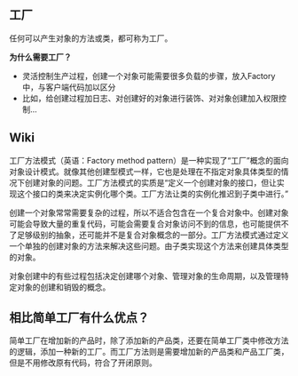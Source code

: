 ## 工厂

任何可以产生对象的方法或类，都可称为工厂。

**为什么需要工厂？**

- 灵活控制生产过程，创建一个对象可能需要很多负载的步骤，放入Factory中，与客户端代码加以区分
- 比如，给创建过程加日志、对创建好的对象进行装饰、对对象创建加入权限控制...

## Wiki

工厂方法模式（英语：Factory method pattern）是一种实现了“工厂”概念的面向对象设计模式。就像其他创建型模式一样，它也是处理在不指定对象具体类型的情况下创建对象的问题。工厂方法模式的实质是“定义一个创建对象的接口，但让实现这个接口的类来决定实例化哪个类。工厂方法让类的实例化推迟到子类中进行。”

创建一个对象常常需要复杂的过程，所以不适合包含在一个复合对象中。创建对象可能会导致大量的重复代码，可能会需要复合对象访问不到的信息，也可能提供不了足够级别的抽象，还可能并不是复合对象概念的一部分。工厂方法模式通过定义一个单独的创建对象的方法来解决这些问题。由子类实现这个方法来创建具体类型的对象。

对象创建中的有些过程包括决定创建哪个对象、管理对象的生命周期，以及管理特定对象的创建和销毁的概念。

## 相比简单工厂有什么优点？

简单工厂在增加新的产品时，除了添加新的产品类，还要在简单工厂类中修改方法的逻辑，添加一种新的工厂。而工厂方法则是需要增加新的产品类和产品工厂类，但是不用修改原有代码，符合了开闭原则。
